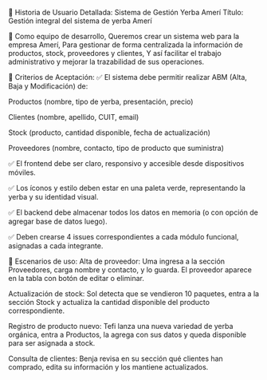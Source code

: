 🧾 Historia de Usuario Detallada: Sistema de Gestión Yerba Amerí
Título: Gestión integral del sistema de yerba Amerí

📌 Como equipo de desarrollo,
Queremos crear un sistema web para la empresa Amerí,
Para gestionar de forma centralizada la información de productos, stock, proveedores y clientes,
Y así facilitar el trabajo administrativo y mejorar la trazabilidad de sus operaciones.

🎯 Criterios de Aceptación:
✅ El sistema debe permitir realizar ABM (Alta, Baja y Modificación) de:

Productos (nombre, tipo de yerba, presentación, precio)

Clientes (nombre, apellido, CUIT, email)

Stock (producto, cantidad disponible, fecha de actualización)

Proveedores (nombre, contacto, tipo de producto que suministra)

✅ El frontend debe ser claro, responsivo y accesible desde dispositivos móviles.

✅ Los íconos y estilo deben estar en una paleta verde, representando la yerba y su identidad visual.

✅ El backend debe almacenar todos los datos en memoria (o con opción de agregar base de datos luego).

✅ Deben crearse 4 issues correspondientes a cada módulo funcional, asignadas a cada integrante.

🧪 Escenarios de uso:
Alta de proveedor: Uma ingresa a la sección Proveedores, carga nombre y contacto, y lo guarda. El proveedor aparece en la tabla con botón de editar o eliminar.

Actualización de stock: Sol detecta que se vendieron 10 paquetes, entra a la sección Stock y actualiza la cantidad disponible del producto correspondiente.

Registro de producto nuevo: Tefi lanza una nueva variedad de yerba orgánica, entra a Productos, la agrega con sus datos y queda disponible para ser asignada a stock.

Consulta de clientes: Benja revisa en su sección qué clientes han comprado, edita su información y los mantiene actualizados.

